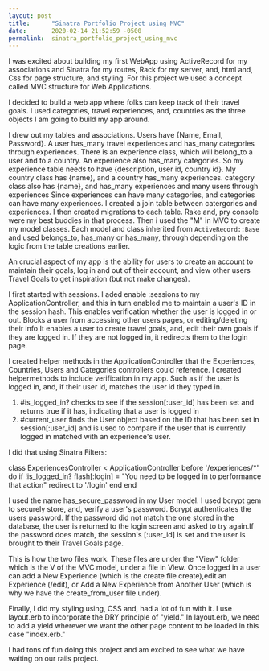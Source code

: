 ```yaml
---
layout: post
title:      "Sinatra Portfolio Project using MVC"
date:       2020-02-14 21:52:59 -0500
permalink:  sinatra_portfolio_project_using_mvc
---
```



I was excited about building my first WebApp using ActiveRecord for my associations and Sinatra for my routes, Rack for my server, and, html and, Css for page structure, and styling. For this project we used a concept called MVC structure for Web Applications. 

I decided to build a web app where folks can keep track of their travel goals. I used categories, travel experiences, and, countries as the three objects I am going to build my app around.

I drew out my tables and associations. Users have {Name, Email, Password}. A user has_many travel experiences and has_many categories through experiences. There is an experience class, which will belong_to a user and to a country. An experience also has_many categories. So my experience table needs to have {description, user id, country id}.
My country class has {name}, and a country has_many experiences.
category class also has {name}, and has_many experiences and many users through experiences
Since experiences can have many categories, and categories can have many experiences. I created a join table between catergories and experiences. I then created migrations to each table. Rake and, pry console were my best buddies in that process. Then i used the "M" in MVC to create my model classes. Each model and class inherited from `ActiveRecord::Base` and used belongs_to, has_many or has_many, through depending on the logic from the table creations earlier. 


An crucial aspect of my app is the ability for users to create an account to maintain their goals, log in and out of their account, and view other users Travel Goals to get inspiration (but not make changes). 

I first started with sessions. I aded enable :sessions to my ApplicationController, and this in turn enabled me to maintain a user's ID in the session hash. This enables verification whether the user is logged in or out.  Blocks a user from accessing other users pages, or editing/deleting their info It enables a user to create travel goals, and, edit their own goals if they are logged in. If they are not logged in, it redirects them to the login page. 

I created helper methods in the ApplicationController that the Experiences, Countries, Users and Categories controllers could reference.
I created helpermethods to include verification in my app. Such as if the user is logged in, and, if their user id, matches the user id they typed in.
1. #is_logged_in? checks to see if the session[:user_id] has been set and returns true if it has, indicating that a user is logged in
2. #current_user finds the User object based on the ID that has been set in session[:user_id] and is used to compare if the user that is currently logged in matched with an experience's user.

I did that using Sinatra Filters:

class ExperiencesController < ApplicationController
  before '/experiences/*' do
    if !is_logged_in?
      flash[:login] = "You need to be logged in to performance that action"
      redirect to '/login'
    end
  end
	
	
	
	
I used the name has_secure_password in my User model. I used bcrypt gem to securely store, and, verify a user's password. Bcrypt authenticates the users password. If the password did not match the one stored in the database, the user is returned to the login screen and asked to try again.If the password does match, the session's [:user_id] is set and the user is brought to their Travel Goals page. 

This is how the two files work. These files are under the "View" folder which is the V of the MVC model, under a file in View. Once logged in a user can add a New Experience (which is the create file create),edit an Experience (/edit), or Add a New Experience from Another User  (which is why we have the create_from_user file under).  

Finally, I did my styling using, CSS and, had a lot of fun with it. I use layout.erb to incorporate the DRY principle of "yield." 
In layout.erb, we need to add a yield wherever we want the other page content to be loaded in this case "index.erb." 

I had tons of fun doing this project and am excited to see what we have waiting on our rails project.

